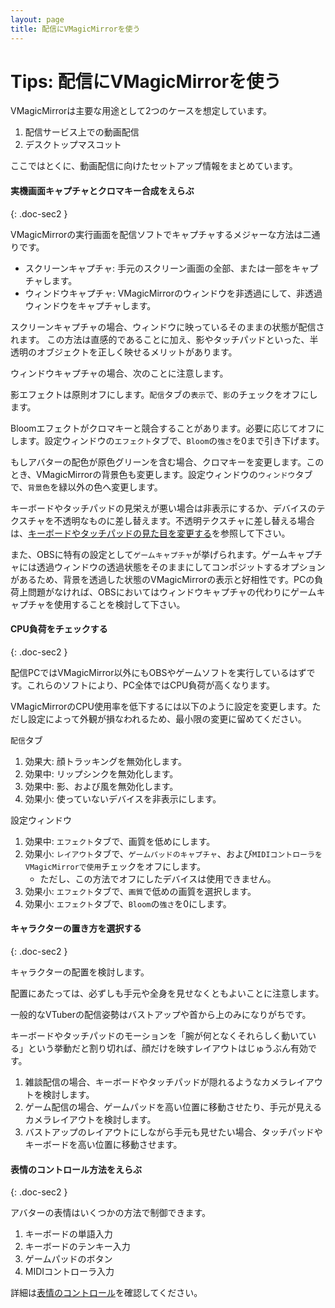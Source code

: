 ```yaml
---
layout: page
title: 配信にVMagicMirrorを使う
---
```


# Tips: 配信にVMagicMirrorを使う

VMagicMirrorは主要な用途として2つのケースを想定しています。

1. 配信サービス上での動画配信
2. デスクトップマスコット

ここではとくに、動画配信に向けたセットアップ情報をまとめています。

#### 実機画面キャプチャとクロマキー合成をえらぶ
{: .doc-sec2 }

VMagicMirrorの実行画面を配信ソフトでキャプチャするメジャーな方法は二通りです。

* スクリーンキャプチャ: 手元のスクリーン画面の全部、または一部をキャプチャします。
* ウィンドウキャプチャ: VMagicMirrorのウィンドウを非透過にして、非透過ウィンドウをキャプチャします。

スクリーンキャプチャの場合、ウィンドウに映っているそのままの状態が配信されます。
この方法は直感的であることに加え、影やタッチパッドといった、半透明のオブジェクトを正しく映せるメリットがあります。

ウィンドウキャプチャの場合、次のことに注意します。

影エフェクトは原則オフにします。`配信`タブの`表示`で、`影`のチェックをオフにします。

Bloomエフェクトがクロマキーと競合することがあります。必要に応じてオフにします。設定ウィンドウの`エフェクト`タブで、`Bloom`の`強さ`を0まで引き下げます。

もしアバターの配色が原色グリーンを含む場合、クロマキーを変更します。このとき、VMagicMirrorの背景色も変更します。設定ウィンドウの`ウィンドウ`タブで、`背景色`を緑以外の色へ変更します。

キーボードやタッチパッドの見栄えが悪い場合は非表示にするか、デバイスのテクスチャを不透明なものに差し替えます。不透明テクスチャに差し替える場合は、[キーボードやタッチパッドの見た目を変更する](../change_textures)を参照して下さい。

また、OBSに特有の設定として`ゲームキャプチャ`が挙げられます。ゲームキャプチャには透過ウィンドウの透過状態をそのままにしてコンポジットするオプションがあるため、背景を透過した状態のVMagicMirrorの表示と好相性です。PCの負荷上問題がなければ、OBSにおいてはウィンドウキャプチャの代わりにゲームキャプチャを使用することを検討して下さい。


#### CPU負荷をチェックする
{: .doc-sec2 }

配信PCではVMagicMirror以外にもOBSやゲームソフトを実行しているはずです。これらのソフトにより、PC全体ではCPU負荷が高くなります。

VMagicMirrorのCPU使用率を低下するには以下のように設定を変更します。ただし設定によって外観が損なわれるため、最小限の変更に留めてください。

`配信`タブ

1. 効果大: 顔トラッキングを無効化します。
2. 効果中: リップシンクを無効化します。
3. 効果中: 影、および風を無効化します。
4. 効果小: 使っていないデバイスを非表示にします。

設定ウィンドウ

1. 効果中: `エフェクト`タブで、画質を低めにします。
2. 効果小: `レイアウト`タブで、`ゲームパッドのキャプチャ`、および`MIDIコントローラをVMagicMirrorで使用`チェックをオフにします。
    - ただし、この方法でオフにしたデバイスは使用できません。
3. 効果小: `エフェクト`タブで、`画質`で低めの画質を選択します。
4. 効果小: `エフェクト`タブで、`Bloom`の`強さ`を0にします。


#### キャラクターの置き方を選択する
{: .doc-sec2 }

キャラクターの配置を検討します。

配置にあたっては、必ずしも手元や全身を見せなくともよいことに注意します。

一般的なVTuberの配信姿勢はバストアップや首から上のみになりがちです。

キーボードやタッチパッドのモーションを「腕が何となくそれらしく動いている」という挙動だと割り切れば、顔だけを映すレイアウトはじゅうぶん有効です。

1. 雑談配信の場合、キーボードやタッチパッドが隠れるようなカメラレイアウトを検討します。
2. ゲーム配信の場合、ゲームパッドを高い位置に移動させたり、手元が見えるカメラレイアウトを検討します。
3. バストアップのレイアウトにしながら手元も見せたい場合、タッチパッドやキーボードを高い位置に移動させます。


#### 表情のコントロール方法をえらぶ
{: .doc-sec2 }

アバターの表情はいくつかの方法で制御できます。

1. キーボードの単語入力
2. キーボードのテンキー入力
3. ゲームパッドのボタン
4. MIDIコントローラ入力

詳細は[表情のコントロール](../../docs/expressions)を確認してください。

